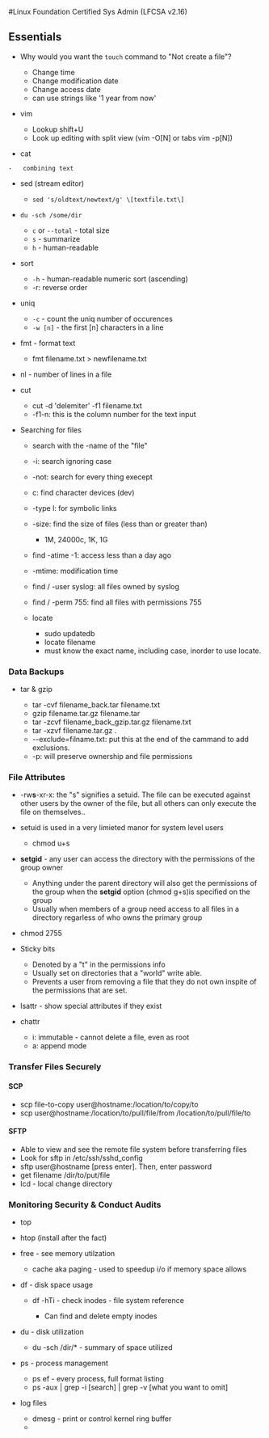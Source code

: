 #Linux Foundation Certified Sys Admin (LFCSA v2.16)

## Essentials 

-   Why would you want the `touch` command to "Not create a file"?

    -   Change time 
    -   Change modification date 
    -   Change access date 
    -   can use strings like '1 year from now'
    
-   vim

    -   Lookup shift+U
    -   Look up editing with split view (vim -O\[N\] or tabs vim -p\[N\])

-    cat
    
    -   combining text 

-   sed (stream editor)

    -   `sed 's/oldtext/newtext/g' \[textfile.txt\]`

-   `du -sch /some/dir`

    -   `c` or `--total` - total size 
    -   `s` - summarize
    -   `h` - human-readable

-   sort

    -   `-h` - human-readable numeric sort (ascending)
    -   -r: reverse order 
-   uniq

    -   `-c` - count the uniq number of occurences
    -   `-w [n]` - the first \[n\] characters in a line

-   fmt - format text
    
    -   fmt filename.txt > newfilename.txt

-   nl - number of lines in a file

-   cut
    
    -   cut -d 'delemiter' -f1 filename.txt
    -   -f1-n: this is the column number for the text input
    
-   Searching for files
    
    -   search with the -name of the "file"
    -   -i: search ignoring case 
    -   -not: search for every thing execept 
    -   c: find character devices (dev)
    -   -type l: for symbolic links 
    -   -size: find the size of files (less than or greater than)
        
        -   1M, 24000c, 1K, 1G
    
    -   find  -atime -1:  access less than a day ago 
    -   -mtime: modification time
    -   find / -user syslog: all files owned by syslog
    -   find / -perm 755: find all files with permissions 755
    -   locate 
        
        -   sudo updatedb 
        -   locate filename
        -   must know the exact name, including case, inorder to use locate. 


### Data Backups

-   tar & gzip
    
    -   tar -cvf filename_back.tar filename.txt
    -   gzip filename.tar.gz filename.tar
    -   tar -zcvf filename_back_gzip.tar.gz filename.txt
    -   tar -xzvf filename.tar.gz .
    -   --exclude=filname.txt: put this at the end of the cammand to add exclusions.
    -   -p: will preserve ownership and file permissions 


### File Attributes

-   -rw**s**-xr-x: the "s" signifies a setuid. The file can be executed against other users by the owner of the file, but all others can only execute the file on themselves..
-   setuid is used in a very limieted manor for system level users 
    
    -   chmod u+s

-   **setgid** - any user can access the directory with the permissions of the group owner

    -   Anything under the parent directory will also get the permissions of the group when the **setgid** option (chmod g+s)is specified on the group 
    -   Usually when members of a group need access to all files in a directory regarless of who owns the primary group 

- chmod 2755
- Sticky bits
    
    -   Denoted by a "t" in the permissions info
    -   Usually set on directories that a "world" write able. 
    -   Prevents a user from removing a file that they do not own inspite of the permissions that are set.

- lsattr - show special attributes if they exist
- chattr 
    -   i: immutable - cannot delete a file, even as root
    -   a: append mode


### Transfer Files Securely

#### SCP

-   scp file-to-copy user@hostname:/location/to/copy/to
-   scp user@hostname:/location/to/pull/file/from /location/to/pull/file/to


#### SFTP

-   Able to view and see the remote file system before transferring files 
-   Look for sftp in /etc/ssh/sshd_config
-   sftp user@hostname \[press enter\]. Then, enter password
-   get filename /dir/to/put/file
-   lcd - local change directory 
    

### Monitoring Security & Conduct Audits 

-   top
-   htop (install after the fact)
-   free - see memory utilzation
    
    -   cache aka paging - used to speedup i/o if memory space allows

-   df - disk space usage 
    
    -   df -hTi - check inodes - file system reference
    
        -   Can find and delete empty inodes 

-   du - disk utilization
        
    -   du -sch /dir/* - summary of space utilized 

- ps - process management 

    -   ps ef - every process, full format listing 
    -   ps -aux | grep -i \[search\] | grep -v \[what you want to omit\]
    
-   log files 
    
    -   dmesg - print or control kernel ring buffer
    -   
    





